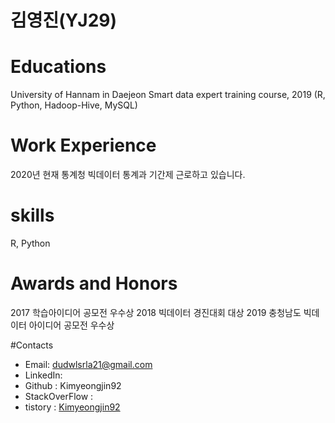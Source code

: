 # 김영진(YJ29)

# Educations</n>
University of Hannam in Daejeon
Smart data expert training course, 2019
(R, Python, Hadoop-Hive, MySQL)

# Work Experience
2020년 현재 통계청 빅데이터 통계과 기간제 근로하고 있습니다.

# skills
R, Python

# Awards and Honors
2017 학습아이디어 공모전 우수상
2018 빅데이터 경진대회 대상
2019 충청남도 빅데이터 아이디어 공모전 우수상

#Contacts
- Email: dudwlsrla21@gmail.com
- LinkedIn: 
- Github : Kimyeongjin92
- StackOverFlow :
- tistory : <a href="https://boksl-boksl.tistory.com/">Kimyeongjin92</a>
